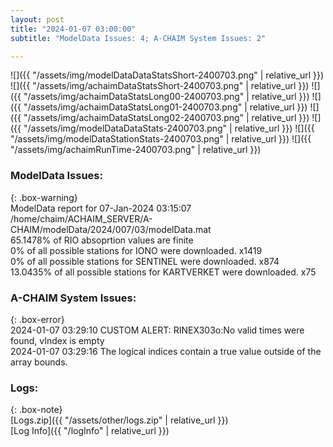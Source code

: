 ```yaml
---
layout: post
title: "2024-01-07 03:00:00"
subtitle: "ModelData Issues: 4; A-CHAIM System Issues: 2"

---
```


![]({{ "/assets/img/modelDataDataStatsShort-2400703.png" | relative_url }})
![]({{ "/assets/img/achaimDataStatsShort-2400703.png" | relative_url }})
![]({{ "/assets/img/achaimDataStatsLong00-2400703.png" | relative_url }})
![]({{ "/assets/img/achaimDataStatsLong01-2400703.png" | relative_url }})
![]({{ "/assets/img/achaimDataStatsLong02-2400703.png" | relative_url }})
![]({{ "/assets/img/modelDataDataStats-2400703.png" | relative_url }})
![]({{ "/assets/img/modelDataStationStats-2400703.png" | relative_url }})
![]({{ "/assets/img/achaimRunTime-2400703.png" | relative_url }})


### ModelData Issues:  
  
{: .box-warning}  
 ModelData report for 07-Jan-2024 03:15:07   
 /home/chaim/ACHAIM_SERVER/A-CHAIM/modelData/2024/007/03/modelData.mat   
 65.1478% of RIO absoprtion values are finite   
 0% of all possible stations for IONO were downloaded. x1419   
 0% of all possible stations for SENTINEL were downloaded. x874   
 13.0435% of all possible stations for KARTVERKET were downloaded. x75   
  
### A-CHAIM System Issues:  
  
{: .box-error}  
2024-01-07 03:29:10 CUSTOM ALERT: RINEX303o:No valid times were found, vIndex is empty  
2024-01-07 03:29:16 The logical indices contain a true value outside of the array bounds.  

### Logs:  
  
{: .box-note}  
[Logs.zip]({{ "/assets/other/logs.zip" | relative_url }})  
[Log Info]({{ "/logInfo" | relative_url }})  
